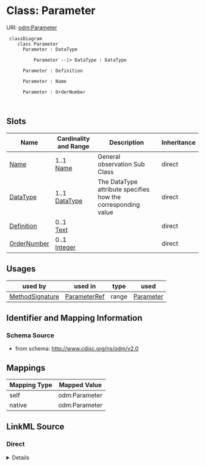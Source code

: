 # Class: Parameter



URI: [odm:Parameter](http://www.cdisc.org/ns/odm/v2.0/Parameter)



```mermaid
 classDiagram
    class Parameter
      Parameter : DataType
        
          Parameter --|> DataType : DataType
        
      Parameter : Definition
        
      Parameter : Name
        
      Parameter : OrderNumber
        
      
```




<!-- no inheritance hierarchy -->


## Slots

| Name | Cardinality and Range | Description | Inheritance |
| ---  | --- | --- | --- |
| [Name](Name.md) | 1..1 <br/> [Name](Name.md) | General observation Sub Class | direct |
| [DataType](DataType.md) | 1..1 <br/> [DataType](DataType.md) | The DataType attribute specifies how the corresponding value | direct |
| [Definition](Definition.md) | 0..1 <br/> [Text](Text.md) |  | direct |
| [OrderNumber](OrderNumber.md) | 0..1 <br/> [Integer](Integer.md) |  | direct |





## Usages

| used by | used in | type | used |
| ---  | --- | --- | --- |
| [MethodSignature](MethodSignature.md) | [ParameterRef](ParameterRef.md) | range | [Parameter](Parameter.md) |






## Identifier and Mapping Information







### Schema Source


* from schema: http://www.cdisc.org/ns/odm/v2.0





## Mappings

| Mapping Type | Mapped Value |
| ---  | ---  |
| self | odm:Parameter |
| native | odm:Parameter |





## LinkML Source

<!-- TODO: investigate https://stackoverflow.com/questions/37606292/how-to-create-tabbed-code-blocks-in-mkdocs-or-sphinx -->

### Direct

<details>
```yaml
name: Parameter
from_schema: http://www.cdisc.org/ns/odm/v2.0
slots:
- Name
- DataType
- Definition
- OrderNumber
slot_usage:
  Name:
    name: Name
    domain_of:
    - StudyEventGroupDef
    - Class
    - SubClass
    - SourceItem
    - Resource
    - Parameter
    - ReturnValue
    - StudyObjective
    - StudyEndPoint
    - StudyTargetPopulation
    - StudyEstimand
    - Arm
    - Epoch
    - StudyTiming
    - TransitionTimingConstraint
    - AbsoluteTimingConstraint
    - RelativeTimingConstraint
    - DurationTimingConstraint
    - WorkflowDef
    - Transition
    - Branching
    - Criterion
    - ExceptionEvent
    - Organization
    - Query
    - MetaDataVersion
    - StudyEventDef
    - ItemGroupDef
    - ItemDef
    - CodeList
    - ConditionDef
    - MethodDef
    - Standard
    - Alias
    - Location
    range: name
    required: true
  DataType:
    name: DataType
    domain_of:
    - Parameter
    - ReturnValue
    - ItemDef
    - CodeList
    range: DataType
    required: true
  Definition:
    name: Definition
    domain_of:
    - Parameter
    - ReturnValue
    range: text
    required: false
  OrderNumber:
    name: OrderNumber
    domain_of:
    - StudyEventGroupRef
    - StudyEventRef
    - Parameter
    - ReturnValue
    - StudyEndPointRef
    - ItemRef
    - ItemGroupRef
    - CodeListItem
    - EnumeratedItem
    range: integer
    required: false
class_uri: odm:Parameter

```
</details>

### Induced

<details>
```yaml
name: Parameter
from_schema: http://www.cdisc.org/ns/odm/v2.0
slot_usage:
  Name:
    name: Name
    domain_of:
    - StudyEventGroupDef
    - Class
    - SubClass
    - SourceItem
    - Resource
    - Parameter
    - ReturnValue
    - StudyObjective
    - StudyEndPoint
    - StudyTargetPopulation
    - StudyEstimand
    - Arm
    - Epoch
    - StudyTiming
    - TransitionTimingConstraint
    - AbsoluteTimingConstraint
    - RelativeTimingConstraint
    - DurationTimingConstraint
    - WorkflowDef
    - Transition
    - Branching
    - Criterion
    - ExceptionEvent
    - Organization
    - Query
    - MetaDataVersion
    - StudyEventDef
    - ItemGroupDef
    - ItemDef
    - CodeList
    - ConditionDef
    - MethodDef
    - Standard
    - Alias
    - Location
    range: name
    required: true
  DataType:
    name: DataType
    domain_of:
    - Parameter
    - ReturnValue
    - ItemDef
    - CodeList
    range: DataType
    required: true
  Definition:
    name: Definition
    domain_of:
    - Parameter
    - ReturnValue
    range: text
    required: false
  OrderNumber:
    name: OrderNumber
    domain_of:
    - StudyEventGroupRef
    - StudyEventRef
    - Parameter
    - ReturnValue
    - StudyEndPointRef
    - ItemRef
    - ItemGroupRef
    - CodeListItem
    - EnumeratedItem
    range: integer
    required: false
attributes:
  Name:
    name: Name
    description: General observation Sub Class.
    from_schema: http://www.cdisc.org/ns/odm/v2.0
    rank: 1000
    alias: Name
    owner: Parameter
    domain_of:
    - StudyEventGroupDef
    - Class
    - SubClass
    - SourceItem
    - Resource
    - Parameter
    - ReturnValue
    - StudyObjective
    - StudyEndPoint
    - StudyTargetPopulation
    - StudyEstimand
    - Arm
    - Epoch
    - StudyTiming
    - TransitionTimingConstraint
    - AbsoluteTimingConstraint
    - RelativeTimingConstraint
    - DurationTimingConstraint
    - WorkflowDef
    - Transition
    - Branching
    - Criterion
    - ExceptionEvent
    - Organization
    - Query
    - MetaDataVersion
    - StudyEventDef
    - ItemGroupDef
    - ItemDef
    - CodeList
    - ConditionDef
    - MethodDef
    - Standard
    - Alias
    - Location
    range: name
    required: true
  DataType:
    name: DataType
    description: "The DataType attribute specifies how the corresponding value\n \
      \                   elements are to be interpreted for comparison and storage."
    from_schema: http://www.cdisc.org/ns/odm/v2.0
    rank: 1000
    alias: DataType
    owner: Parameter
    domain_of:
    - Parameter
    - ReturnValue
    - ItemDef
    - CodeList
    range: DataType
    required: true
  Definition:
    name: Definition
    from_schema: http://www.cdisc.org/ns/odm/v2.0
    rank: 1000
    alias: Definition
    owner: Parameter
    domain_of:
    - Parameter
    - ReturnValue
    range: text
    required: false
  OrderNumber:
    name: OrderNumber
    from_schema: http://www.cdisc.org/ns/odm/v2.0
    rank: 1000
    alias: OrderNumber
    owner: Parameter
    domain_of:
    - StudyEventGroupRef
    - StudyEventRef
    - Parameter
    - ReturnValue
    - StudyEndPointRef
    - ItemRef
    - ItemGroupRef
    - CodeListItem
    - EnumeratedItem
    range: integer
    required: false
class_uri: odm:Parameter

```
</details>